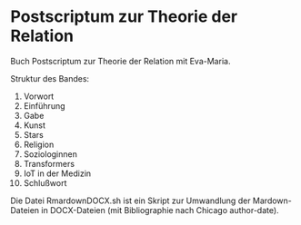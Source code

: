 # Postscriptum zur Theorie der Relation
Buch Postscriptum zur Theorie der Relation mit Eva-Maria.

Struktur des Bandes:

 1. Vorwort
 2. Einführung
 3. Gabe
 4. Kunst
 5. Stars
 6. Religion
 7. Soziologinnen
 8. Transformers
 9. IoT in der Medizin
 10. Schlußwort

Die Datei RmardownDOCX.sh ist ein Skript zur Umwandlung der Mardown-Dateien in DOCX-Dateien (mit Bibliographie nach Chicago author-date).
